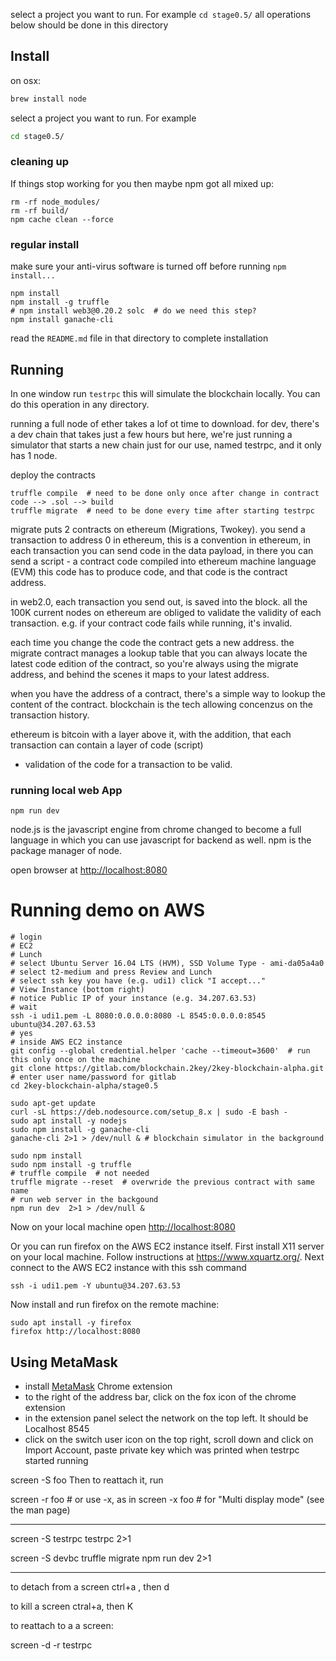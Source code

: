 select a project you want to run. For example `cd stage0.5/`
all operations below should be done in this directory
## Install

on osx:
```bash
brew install node
```

select a project you want to run. For example
```bash
cd stage0.5/
```

### cleaning up
If things stop working for you then maybe npm got all mixed up:

```angular2html
rm -rf node_modules/
rm -rf build/
npm cache clean --force
```

### regular install
make sure your anti-virus software is turned off before running `npm install...`
```
npm install
npm install -g truffle
# npm install web3@0.20.2 solc  # do we need this step?
npm install ganache-cli
```

read the `README.md` file in that directory to complete installation

## Running

In one window run `testrpc` this will simulate the blockchain locally.
You can do this operation in any directory.

running a full node of ether takes a lof ot time to download. for dev, there's a dev chain that takes just a few hours
but here, we're just running a simulator that starts a new chain just for our use, named testrpc, and it only has 1 node.

deploy the contracts

```angular2html
truffle compile  # need to be done only once after change in contract code --> .sol --> build
truffle migrate  # need to be done every time after starting testrpc 
```

migrate puts 2 contracts on ethereum (Migrations, Twokey). 
you send a transaction to address 0 in ethereum, this is a convention in ethereum, in each transaction you can send code
in the data payload, in there you can send a script - a contract code compiled into ethereum machine language (EVM)
this code has to produce code, and that code is the contract address.

in web2.0, each transaction you send out, is saved into the block. all the 100K current nodes on ethereum are obliged to validate
the validity of each transaction. e.g. if your contract code fails while running, it's invalid. 

each time you change the code the contract gets a new address. 
the migrate contract manages a lookup table that you can always locate the latest code edition of the contract,
so you're always using the migrate address, and behind the scenes it maps to your latest address.

when you have the address of a contract, there's a simple way to lookup the content of the contract.
blockchain is the tech allowing concenzus on the transaction history.

ethereum is bitcoin with a layer above it, with the addition, that each transaction can contain a layer of code (script)
+ validation of the code for a transaction to be valid.





### running local web App
```angular2html
npm run dev 
```
node.js is the javascript engine from chrome changed to become a full language in which you can use javascript for backend as well.
npm is the package manager of node.

open browser at [http://localhost:8080](http://localhost:8080)


# Running demo on AWS
```angular2html
# login
# EC2
# Lunch
# select Ubuntu Server 16.04 LTS (HVM), SSD Volume Type - ami-da05a4a0
# select t2-medium and press Review and Lunch
# select ssh key you have (e.g. udi1) click "I accept..."
# View Instance (bottom right)
# notice Public IP of your instance (e.g. 34.207.63.53)
# wait
ssh -i udi1.pem -L 8080:0.0.0.0:8080 -L 8545:0.0.0.0:8545 ubuntu@34.207.63.53
# yes
# inside AWS EC2 instance
git config --global credential.helper 'cache --timeout=3600'  # run this only once on the machine
git clone https://gitlab.com/blockchain.2key/2key-blockchain-alpha.git 
# enter user name/password for gitlab
cd 2key-blockchain-alpha/stage0.5

sudo apt-get update
curl -sL https://deb.nodesource.com/setup_8.x | sudo -E bash -
sudo apt install -y nodejs
sudo npm install -g ganache-cli
ganache-cli 2>1 > /dev/null & # blockchain simulator in the background

sudo npm install
sudo npm install -g truffle
# truffle compile  # not needed
truffle migrate --reset  # overwride the previous contract with same name
# run web server in the backgound
npm run dev  2>1 > /dev/null &
```
Now on your local machine open [http://localhost:8080](http://localhost:8080)

Or you can run firefox on the AWS EC2 instance itself.
First install X11 server on your local machine. Follow instructions at 
https://www.xquartz.org/.
Next connect to the AWS EC2 instance with this ssh command
```
ssh -i udi1.pem -Y ubuntu@34.207.63.53
```
Now install and run firefox on the remote machine:
```
sudo apt install -y firefox
firefox http://localhost:8080
```


## Using MetaMask
* install [MetaMask](https://metamask.io/) Chrome extension
* to the right of the address bar, click on the fox icon of the chrome extension
* in the extension panel select the network on the top left. It should be Localhost 8545
* click on the switch user icon on the top right,
scroll down and click on Import Account,
paste private key which was printed when testrpc started running




screen -S foo
Then to reattach it, run


screen -r foo  # or use -x, as in
screen -x foo  # for "Multi display mode" (see the man page)


******
screen -S testrpc
testrpc 2>1 


screen -S devbc
truffle migrate
npm run dev  2>1

*******

to detach from a screen ctrl+a , then d

to kill a screen ctral+a, then K

to reattach to a a screen:

screen -d -r testrpc

